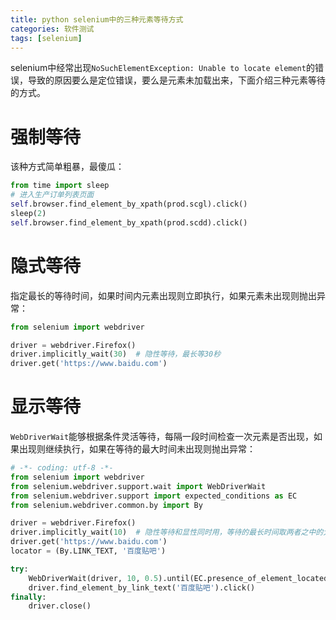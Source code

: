 ```yaml
---
title: python selenium中的三种元素等待方式
categories: 软件测试
tags: [selenium]
---
```


selenium中经常出现`NoSuchElementException: Unable to locate element`的错误，导致的原因要么是定位错误，要么是元素未加载出来，下面介绍三种元素等待的方式。

<!-- more -->

# 强制等待

该种方式简单粗暴，最傻瓜：

```python
from time import sleep
# 进入生产订单列表页面
self.browser.find_element_by_xpath(prod.scgl).click()
sleep(2)
self.browser.find_element_by_xpath(prod.scdd).click()
```

# 隐式等待

指定最长的等待时间，如果时间内元素出现则立即执行，如果元素未出现则抛出异常：

```python
from selenium import webdriver

driver = webdriver.Firefox()
driver.implicitly_wait(30)  # 隐性等待，最长等30秒
driver.get('https://www.baidu.com')
```

# 显示等待

`WebDriverWait`能够根据条件灵活等待，每隔一段时间检查一次元素是否出现，如果出现则继续执行，如果在等待的最大时间未出现则抛出异常：

```python
# -*- coding: utf-8 -*-
from selenium import webdriver
from selenium.webdriver.support.wait import WebDriverWait
from selenium.webdriver.support import expected_conditions as EC
from selenium.webdriver.common.by import By

driver = webdriver.Firefox()
driver.implicitly_wait(10)  # 隐性等待和显性同时用，等待的最长时间取两者之中的大者
driver.get('https://www.baidu.com')
locator = (By.LINK_TEXT, '百度贴吧')

try:
    WebDriverWait(driver, 10, 0.5).until(EC.presence_of_element_located(locator))
    driver.find_element_by_link_text('百度贴吧').click()
finally:
    driver.close()
```

